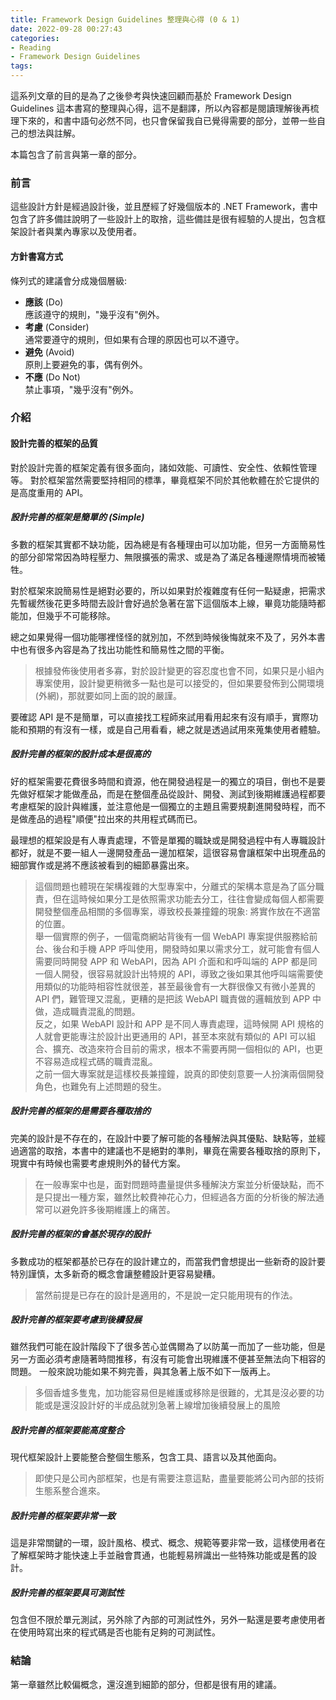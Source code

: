 ```yaml
---
title: Framework Design Guidelines 整理與心得 (0 & 1)
date: 2022-09-28 00:27:43
categories:
- Reading
- Framework Design Guidelines
tags:
---
```


這系列文章的目的是為了之後參考與快速回顧而基於 Framework Design Guidelines 這本書寫的整理與心得，這不是翻譯，所以內容都是閱讀理解後再梳理下來的，和書中語句必然不同，也只會保留我自已覺得需要的部分，並帶一些自己的想法與註解。  

本篇包含了前言與第一章的部分。  

<!--more-->

### 前言
這些設計方針是經過設計後，並且歷經了好幾個版本的 .NET Framework，書中包含了許多備註說明了一些設計上的取捨，這些備註是很有經驗的人提出，包含框架設計者與業內專家以及使用者。  

#### 方針書寫方式
條列式的建議會分成幾個層級:  
+ **應該** (Do)   
  應該遵守的規則，"幾乎沒有"例外。  
+ **考慮** (Consider)  
  通常要遵守的規則，但如果有合理的原因也可以不遵守。  
+ **避免** (Avoid)  
  原則上要避免的事，偶有例外。  
+ **不應** (Do Not)  
  禁止事項，"幾乎沒有"例外。  


### 介紹
#### 設計完善的框架的品質
對於設計完善的框架定義有很多面向，諸如效能、可讀性、安全性、依賴性管理等。 對於框架當然需要堅持相同的標準，畢竟框架不同於其他軟體在於它提供的是高度重用的 API。  

##### 設計完善的框架是簡單的 (Simple)  
多數的框架其實都不缺功能，因為總是有各種理由可以加功能，但另一方面簡易性的部分卻常常因為時程壓力、無限擴張的需求、或是為了滿足各種邊際情境而被犧牲。  

對於框架來說簡易性是絕對必要的，所以如果對於複雜度有任何一點疑慮，把需求先暫緩然後花更多時間去設計會好過於急著在當下這個版本上線，畢竟功能隨時都能加，但幾乎不可能移除。  

總之如果覺得一個功能哪裡怪怪的就別加，不然到時候後悔就來不及了，另外本書中也有很多內容是為了找出功能性和簡易性之間的平衡。   

> 根據發佈後使用者多寡，對於設計變更的容忍度也會不同，如果只是小組內專案使用，設計變更稍微多一點也是可以接受的，但如果要發佈到公開環境(外網)，那就要如同上面的說的嚴謹。  

要確認 API 是不是簡單，可以直接找工程師來試用看用起來有沒有順手，實際功能和預期的有沒有一樣，或是自己用看看，總之就是透過試用來蒐集使用者體驗。  

##### 設計完善的框架的設計成本是很高的  
好的框架需要花費很多時間和資源，他在開發過程是一的獨立的項目，倒也不是要先做好框架才能做產品，而是在整個產品從設計、開發、測試到後期維護過程都要考慮框架的設計與維護，並注意他是一個獨立的主題且需要規劃進開發時程，而不是做產品的過程"順便"拉出來的共用程式碼而已。  

最理想的框架設是有人專責處理，不管是單獨的職缺或是開發過程中有人專職設計都好，就是不要一組人一邊開發產品一邊加框架，這很容易會讓框架中出現產品的細部實作或是將不應該被看到的細節暴露出來。  

> 這個問題也體現在架構複雜的大型專案中，分離式的架構本意是為了區分職責，但在這時候如果分工是依照需求功能去分工，往往會變成每個人都需要開發整個產品相關的多個專案，導致校長兼撞鐘的現象: 將實作放在不適當的位置。  
> 舉一個實際的例子，一個電商網站背後有一個 WebAPI 專案提供服務給前台、後台和手機 APP 呼叫使用，開發時如果以需求分工，就可能會有個人需要同時開發 APP 和 WebAPI，因為 API 介面和和呼叫端的 APP 都是同一個人開發，很容易就設計出特規的 API，導致之後如果其他呼叫端需要使用類似的功能時相容性就很差，甚至最後會有一大群很像又有微小差異的 API 們，難管理又混亂，更糟的是把該 WebAPI 職責做的邏輯放到 APP 中做，造成職責混亂的問題。   
> 反之，如果 WebAPI 設計和 APP 是不同人專責處理，這時候開 API 規格的人就會更能專注於設計出更通用的 API，甚至本來就有類似的 API 可以組合、擴充、改造來符合目前的需求，根本不需要再開一個相似的 API，也更不容易造成程式碼的職責混亂。  
> 之前一個大專案就是這樣校長兼撞鐘，說真的即使刻意要一人扮演兩個開發角色，也難免有上述問題的發生。  

##### 設計完善的框架的是需要各種取捨的  
完美的設計是不存在的，在設計中要了解可能的各種解法與其優點、缺點等，並經過適當的取捨，本書中的建議也不是絕對的準則，畢竟在需要各種取捨的原則下，現實中有時候也需要考慮規則外的替代方案。  

> 在一般專案中也是，面對問題時盡量提供多種解決方案並分析優缺點，而不是只提出一種方案，雖然比較費神花心力，但經過各方面的分析後的解法通常可以避免許多後期維護上的痛苦。  

##### 設計完善的框架的會基於現存的設計  
多數成功的框架都基於已存在的設計建立的，而當我們會想提出一些新奇的設計要特別謹慎，太多新奇的概念會讓整體設計更容易變糟。

> 當然前提是已存在的設計是適用的，不是說一定只能用現有的作法。

##### 設計完善的框架要考慮到後續發展  
雖然我們可能在設計階段下了很多苦心並偶爾為了以防萬一而加了一些功能，但是另一方面必須考慮隨著時間推移，有沒有可能會出現維護不便甚至無法向下相容的問題。 一般來說功能如果不夠完善，與其急著上版不如下一版再上。  

> 多個香爐多隻鬼，加功能容易但是維護或移除是很難的，尤其是沒必要的功能或是還沒設計好的半成品就別急著上線增加後續發展上的風險

##### 設計完善的框架要能高度整合  
現代框架設計上要能整合整個生態系，包含工具、語言以及其他面向。

> 即使只是公司內部框架，也是有需要注意這點，盡量要能將公司內部的技術生態系整合進來。  

##### 設計完善的框架要非常一致  
這是非常關鍵的一環，設計風格、模式、概念、規範等要非常一致，這樣使用者在了解框架時才能快速上手並融會貫通，也能輕易辨識出一些特殊功能或是舊的設計。

##### 設計完善的框架要具可測試性  
包含但不限於單元測試，另外除了內部的可測試性外，另外一點還是要考慮使用者在使用時寫出來的程式碼是否也能有足夠的可測試性。  

### 結論
第一章雖然比較偏概念，還沒進到細節的部分，但都是很有用的建議。  